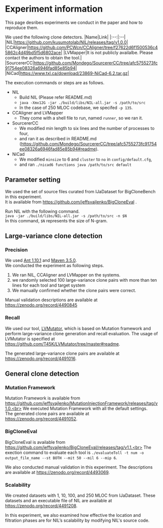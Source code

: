 # Experiment information

This page desribes experiments we conduct in the paper and how to reproduce them.

We used the following clone detectors.
|Name|Link|
|:--:|:--|
|NIL|https://github.com/kusumotolab/NIL/releases/tag/v1.0.0|
|CCAligner|https://github.com/PCWcn/CCAligner/tree/f27622d6f1500536c45862c4d49bd5f5d6802ace|
|LVMapper|It is not publicly availalbe. Please contact the authors to obtain the tool.|
|SourcererCC|https://github.com/Mondego/SourcererCC/tree/afc5755273fc91754ee08326a6946fad85e85b94|
|NiCad|https://www.txl.ca/download/23869-NiCad-6.2.tar.gz|

The execution commands or steps are as follows.
- NIL
  - Build NIL (Please refer README.md)
  - `java -Xmx12G -jar ./build/libs/NIL-all.jar -s /path/to/src`
  - In the case of 250 MLOC codebase, we specifed `-p 135`.
- CCAligner and LVMapper
  - They come with a shell file to run, named `runner`, so we ran it.
- SourcererCC
  - We modified min length to six lines and the number of processes to four,
  - and ran it as described in README.md (https://github.com/Mondego/SourcererCC/tree/afc5755273fc91754ee08326a6946fad85e85b94#readme).
- NiCad
  - We modified `minsize` to 6 and `cluster` to `no` in `config/default.cfg`,
  - and ran `./nicad6 functions java /path/to/src default`

## Parameter setting

We used the set of source files curated from IJaDataset for BigCloneBench in this experiment.<br>
It is available from https://github.com/jeffsvajlenko/BigCloneEval .

Run NIL with the following command.<br>
`java -jar ./build/libs/NIL-all.jar -s /path/to/src -n $N`<br>
In this command, `$N` represents the size of N-gram.

## Large-variance clone detection

### Precision

We used [Ant 1.10.1](https://github.com/apache/ant/releases/tag/rel%2F1.10.1) and [Maven 3.5.0](https://github.com/apache/maven/releases/tag/maven-3.5.0).<br>
We conducted the experiment as following steps.
1. We ran NIL, CCAligner and LVMapper on the systems.
2. we randomly selected 100 large-variance clone pairs with more than ten lines for each tool and target system
3. We manually confirmed whether the clone pairs were correct.

Manual validation descriptions are available at https://zenodo.org/record/4490845

### Recall

We used our tool, [LVMutator](https://github.com/T45K/LVMutator/tree/101cfa84b4c1d935503a8a0d47b72de4141f6cbc), which is based on Mutation framework and perform large-variance clone generation and recall evaluation.
The usage of LVMutator is specified at https://github.com/T45K/LVMutator/tree/master#readme.

The generated large-variance clone pairs are available at https://zenodo.org/record/4491016.

## General clone detection

### Mutation Framework

Mutation Framework is available from https://github.com/jeffsvajlenko/MutationInjectionFramework/releases/tag/v1.0.<br>
We executed Mutation Framework with all the default settings.<br>
The generated clone pairs are available at https://zenodo.org/record/4491052.

### BigCloneEval

BigCloneEval is available from https://github.com/jeffsvajlenko/BigCloneEval/releases/tag/v1.1.<br>
The exection command to evaluate each tool is `./evaluateToll -t num -o output_file_name --st BOTH --mit 50 --mil 6 --mip 6`.

We also conducted manual validation in this experiment.
The descriptions are available at https://zenodo.org/record/4493069.

### Scalability

We created datasets with 1, 10, 100, and 250 MLOC from IJaDataset.
These datasets and an executable file of NIL are available at https://zenodo.org/record/4491208.

In this experiment, we also examined how effective the location and filtration phases are for NIL’s scalability
by modifying NIL's source code.
